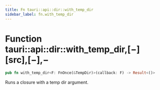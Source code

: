 ```yaml
---
title: Fn tauri::api::dir::with_temp_dir
sidebar_label: fn.with_temp_dir
---
```


# Function tauri::api::dir::with_temp_dir,\[−]\[src],\[−],−

```rs
pub fn with_temp_dir<F: FnOnce(&TempDir)>(callback: F) -> Result<()>
```

Runs a closure with a temp dir argument.
